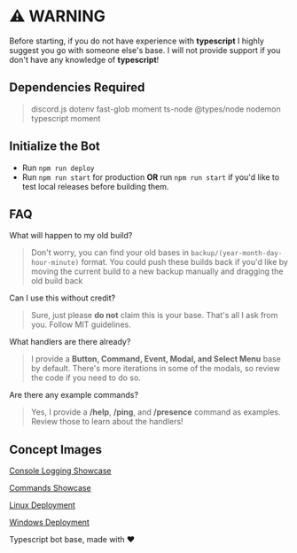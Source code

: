 # ⚠ WARNING
Before starting, if you do not have experience with **typescript** I highly suggest you go with someone else's base. I will not provide support if you don't have any knowledge of **typescript**!

## Dependencies Required
> discord.js
> dotenv
> fast-glob
> moment
> ts-node
> @types/node
> nodemon
> typescript
> moment

## Initialize the Bot
- Run `npm run deploy`
- Run `npm run start` for production **OR** run `npm run start` if you'd like to test local releases before building them.

## FAQ
What will happen to my old build?
> Don't worry, you can find your old bases in `backup/(year-month-day-hour-minute)` format. You could push these builds back if you'd like by moving the current build to a new backup manually and dragging the old build back

Can I use this without credit?
> Sure, just please __do not__ claim this is your base. That's all I ask from you. Follow MIT guidelines.

What handlers are there already?
> I provide a **Button, Command, Event, Modal, and Select Menu** base by default. There's more iterations in some of the modals, so review the code if you need to do so.

Are there any example commands?
> Yes, I provide a **/help**, **/ping**, and **/presence** command as examples. Review those to learn about the handlers!

## Concept Images
[Console Logging Showcase](https://cdn.discordapp.com/attachments/1098399893946638476/1101931674700349641/image.png)

[Commands Showcase](https://cdn.discordapp.com/attachments/1098399893946638476/1101931675245621438/image.png)

[Linux Deployment](https://cdn.discordapp.com/attachments/1098399893946638476/1101931935116304434/image.png)

[Windows Deployment](https://cdn.discordapp.com/attachments/1098399893946638476/1101932027097382932/image.png)



Typescript bot base, made with :heart:
